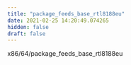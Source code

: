 ```yaml
---
title: "package_feeds_base_rtl8188eu"
date: 2021-02-25 14:20:49.074265
hidden: false
draft: false
---
```


x86/64/package_feeds_base_rtl8188eu


